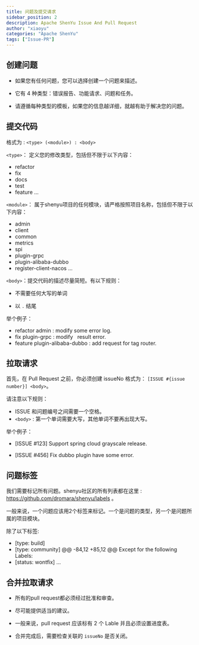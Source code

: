 ```yaml
---
title: 问题及提交请求
sidebar_position: 2
description: Apache ShenYu Issue And Pull Request
author: "xiaoyu"
categories: "Apache ShenYu"
tags: ["Issue-PR"]
---
```


## 创建问题


* 如果您有任何问题，您可以选择创建一个问题来描述。

* 它有 4 种类型：错误报告、功能请求、问题和任务。

* 请遵循每种类型的模板，如果您的信息越详细，就越有助于解决您的问题。

## 提交代码 

格式为 : `<type> (<module>) : <body>` 

`<type>`： 定义您的修改类型，包括但不限于以下内容：

* refactor 
* fix 
* docs
* test 
* feature 
...

`<module>`： 属于shenyu项目的任何模块，请严格按照项目名称，包括但不限于以下内容：

* admin  
* client 
* common 
* metrics 
* spi 
* plugin-grpc 
* plugin-alibaba-dubbo 
* register-client-nacos 
...

`<body>`：提交代码的描述尽量简短。有以下规则：

* 不需要任何大写的单词

* 以 `.` 结尾

举个例子：

* refactor admin : modify some error log.
* fix plugin-grpc : modify   result error.
* feature plugin-alibaba-dubbo : add request for tag router.


## 拉取请求 

首先，在 Pull Request 之前，你必须创建 issueNo 格式为： `[ISSUE #{issue number}] <body>`。

请注意以下规则：

* ISSUE 和问题编号之间需要一个空格。
* `<body>` : 第一个单词需要大写，其他单词不要再出现大写。

举个例子：

* [ISSUE #123] Support spring cloud grayscale release.

* [ISSUE #456] Fix dubbo plugin have some error.


## 问题标签

我们需要标记所有问题。shenyu社区的所有列表都在这里 : https://github.com/dromara/shenyu/labels 。

一般来说，一个问题应该用2个标签来标记。一个是问题的类型，另一个是问题所属的项目模块。

除了以下标签:

* [type: build]
* [type: community]
      @@ -84,12 +85,12 @@ Except for the following Labels:
* [status: wontfix]
...

## 合并拉取请求

* 所有的pull request都必须经过批准和审查。

* 尽可能提供适当的建议。

* 一般来说，pull request 应该标有 2 个 Lable 并且必须设置进度表。

* 合并完成后，需要检查关联的 `issueNo` 是否关闭。  
